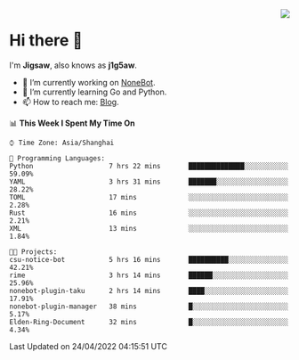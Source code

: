 <a href="#">
  <img align="right" src="https://github-readme-stats.vercel.app/api?username=j1g5awi&count_private=true&show_icons=true&title_color=80070B&text_color=B3B3B3&bg_color=212121&icon_color=80070B" />
</a>

# Hi there 👋

I'm **Jigsaw**, also knows as **j1g5aw**.

- 🔭 I’m currently working on [NoneBot](https://github.com/nonebot).
- 🌱 I’m currently learning Go and Python.
- 📫 How to reach me: [Blog](https://blog.maddestroyer.xyz/).

<!--START_SECTION:waka-->
📊 **This Week I Spent My Time On** 

```text
⌚︎ Time Zone: Asia/Shanghai

💬 Programming Languages: 
Python                   7 hrs 22 mins       ██████████████░░░░░░░░░░░   59.09% 
YAML                     3 hrs 31 mins       ███████░░░░░░░░░░░░░░░░░░   28.22% 
TOML                     17 mins             ░░░░░░░░░░░░░░░░░░░░░░░░░   2.28% 
Rust                     16 mins             ░░░░░░░░░░░░░░░░░░░░░░░░░   2.21% 
XML                      13 mins             ░░░░░░░░░░░░░░░░░░░░░░░░░   1.84%

🐱‍💻 Projects: 
csu-notice-bot           5 hrs 16 mins       ██████████░░░░░░░░░░░░░░░   42.21% 
rime                     3 hrs 14 mins       ██████░░░░░░░░░░░░░░░░░░░   25.96% 
nonebot-plugin-taku      2 hrs 14 mins       ████░░░░░░░░░░░░░░░░░░░░░   17.91% 
nonebot-plugin-manager   38 mins             █░░░░░░░░░░░░░░░░░░░░░░░░   5.17% 
Elden-Ring-Document      32 mins             █░░░░░░░░░░░░░░░░░░░░░░░░   4.34%

```


 Last Updated on 24/04/2022 04:15:51 UTC
<!--END_SECTION:waka-->
